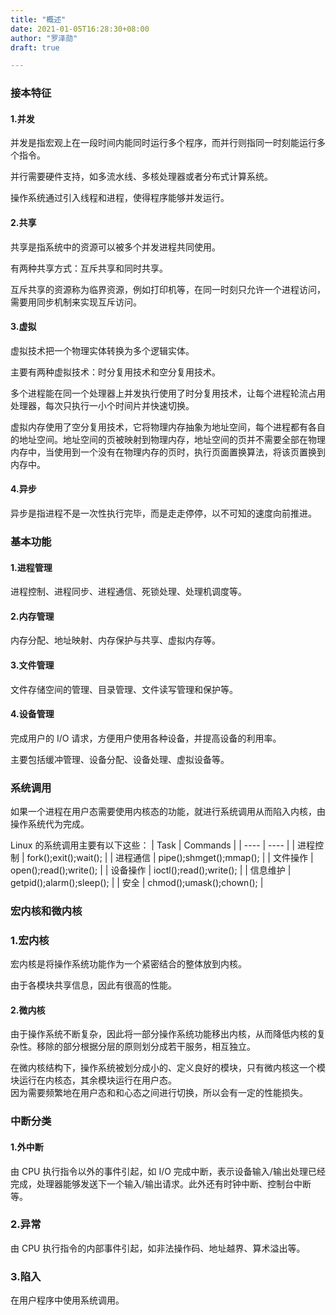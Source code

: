 ```yaml
---
title: "概述"
date: 2021-01-05T16:28:30+08:00
author: "罗泽勋"
draft: true

---
```


### 接本特征
#### 1.并发
并发是指宏观上在一段时间内能同时运行多个程序，而并行则指同一时刻能运行多个指令。  

并行需要硬件支持，如多流水线、多核处理器或者分布式计算系统。  

操作系统通过引入线程和进程，使得程序能够并发运行。  

#### 2.共享
共享是指系统中的资源可以被多个并发进程共同使用。  

有两种共享方式：互斥共享和同时共享。  

互斥共享的资源称为临界资源，例如打印机等，在同一时刻只允许一个进程访问，需要用同步机制来实现互斥访问。  

#### 3.虚拟
虚拟技术把一个物理实体转换为多个逻辑实体。  

主要有两种虚拟技术：时分复用技术和空分复用技术。  

多个进程能在同一个处理器上并发执行使用了时分复用技术，让每个进程轮流占用处理器，每次只执行一小个时间片并快速切换。  

虚拟内存使用了空分复用技术，它将物理内存抽象为地址空间，每个进程都有各自的地址空间。地址空间的页被映射到物理内存，地址空间的页并不需要全部在物理内存中，当使用到一个没有在物理内存的页时，执行页面置换算法，将该页置换到内存中。  

#### 4.异步
异步是指进程不是一次性执行完毕，而是走走停停，以不可知的速度向前推进。  

### 基本功能
#### 1.进程管理
进程控制、进程同步、进程通信、死锁处理、处理机调度等。  
#### 2.内存管理
内存分配、地址映射、内存保护与共享、虚拟内存等。  
#### 3.文件管理
文件存储空间的管理、目录管理、文件读写管理和保护等。  
#### 4.设备管理
完成用户的 I/O 请求，方便用户使用各种设备，并提高设备的利用率。  

主要包括缓冲管理、设备分配、设备处理、虚拟设备等。  

### 系统调用
如果一个进程在用户态需要使用内核态的功能，就进行系统调用从而陷入内核，由操作系统代为完成。  

Linux 的系统调用主要有以下这些：
| Task | Commands |
| ---- | ---- |
| 进程控制 | fork();exit();wait(); |
| 进程通信 | pipe();shmget();mmap(); |
| 文件操作 | open();read();write(); |
| 设备操作 | ioctl();read();write(); |
| 信息维护 | getpid();alarm();sleep(); |
| 安全 | chmod();umask();chown(); |

### 宏内核和微内核
### 1.宏内核
宏内核是将操作系统功能作为一个紧密结合的整体放到内核。  

由于各模块共享信息，因此有很高的性能。

#### 2.微内核
由于操作系统不断复杂，因此将一部分操作系统功能移出内核，从而降低内核的复杂性。移除的部分根据分层的原则划分成若干服务，相互独立。  

在微内核结构下，操作系统被划分成小的、定义良好的模块，只有微内核这一个模块运行在内核态，其余模块运行在用户态。  
因为需要频繁地在用户态和和心态之间进行切换，所以会有一定的性能损失。  

### 中断分类
#### 1.外中断
由 CPU 执行指令以外的事件引起，如 I/O 完成中断，表示设备输入/输出处理已经完成，处理器能够发送下一个输入/输出请求。此外还有时钟中断、控制台中断等。  

### 2.异常 
由 CPU 执行指令的内部事件引起，如非法操作码、地址越界、算术溢出等。

### 3.陷入
在用户程序中使用系统调用。







































